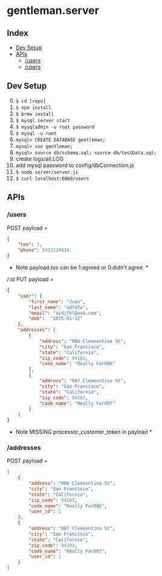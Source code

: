 gentleman.server
================

Index
----------------
* [Dev Setup](#user-content-dev-setup)
* [APIs](#user-content-apis)
    * [/users](#user-content-users)
    * [/users](#user-content-users)

Dev Setup
----------------
0. `$ cd [repo]`
0. `$ npm install`
0. `$ brew install`
0. `$ mysql.server start`
0. `$ mysqladmin -u root password`
0. `$ mysql -u root`
0. `mysql> CREATE DATABASE gentleman;`
0. `mysql> use gentleman;`
0. `mysql> source db/schema.sql; source db/testData.sql;`
0. create logs/all.LOG
0. add mysql password to config/dbConnection.js
0. `$ node server/server.js`
0. `$ curl localhost:6060/users`

APIs
----------------
### /users

POST payload =
```json
{
    "tos": 1,
    "phone": 5413124834
}
```
* Note payload.tos can be 1:agreed or 0:didn't agree. *

/:id
PUT payload =
```json
{
    "user": {
        "first_name": "Juan",
        "last_name": "adfdfa", 
        "email": "aidjfkl@aaa.com", 
        "dob":  "2015-01-12" 
    },
    "addresses": [
        {
            "address": "006 Clemexntina St",
            "city": "San Francisco",
            "state": "California",
            "zip_code": 94103,
            "code_name": "Really Far006"
        },
        {
            "address": "007 Clemexntina St",
            "city": "San Francisco",
            "state": "California",
            "zip_code": 94103,
            "code_name": "Really Far007"
        }
    ]
}
```
* Note MISSING processor_customer_token in payload *


### /addresses

POST payload =
```json
[
    {
        "address": "006 Clemexntina St",
        "city": "San Francisco",
        "state": "California",
        "zip_code": 94103,
        "code_name": "Really Far006",
        "user_id": 1
    },
    {
        "address": "007 Clemexntina St",
        "city": "San Francisco",
        "state": "California",
        "zip_code": 94103,
        "code_name": "Really Far007",
        "user_id": 1
    }
]
```